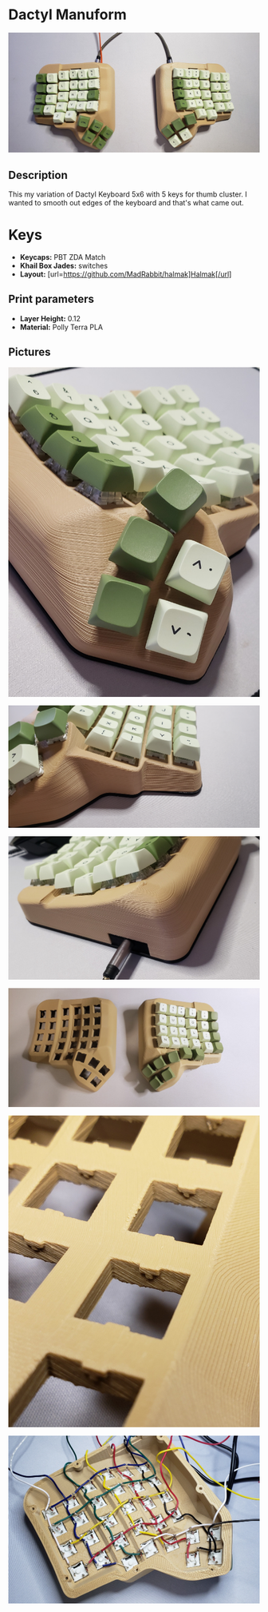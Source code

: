 # Dactyl Manuform
![picture](Photos/20220415_183232.jpg)

## Description
This my variation of Dactyl Keyboard 5x6 with 5 keys for thumb cluster. I wanted to smooth out edges of the keyboard and that's what came out. 

# Keys
- **Keycaps:** PBT ZDA Match 
- **Khail Box Jades:** switches 
- **Layout:** [url=https://github.com/MadRabbit/halmak]Halmak[/url]

## Print parameters
- **Layer Height:** 0.12
- **Material:** Polly Terra PLA

## Pictures


![picture](Photos/20220415_183241.jpg)

![picture](Photos/20220415_183249.jpg)

![picture](Photos/20220415_183753.jpg)

![picture](Photos/20211230_201652.jpg)

![picture](Photos/20211230_202012.jpg)

![picture](Photos/20220104_161421.jpg)

